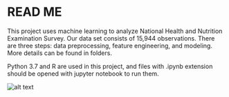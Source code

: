 # READ ME
This project uses machine learning to analyze National Health and Nutrition Examination Survey. Our data set consists of 15,944 observations. There are three steps: data preprocessing, feature engineering, and modeling. More details can be found in folders. 

Python 3.7 and R are used in this project, and files with .ipynb extension should be opened with jupyter notebook to run them.

![alt text](https://drive.google.com/file/d/14H0UZ5CLmw6r1wBEV3vyReN6YUh9X7Dg/view?usp=sharing)
